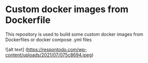 # Custom docker images from Dockerfile
This repository is used to build some custom docker images from Dockerfiles or docker compose .yml files

![alt text] (https://respontodo.com/wp-content/uploads/2021/07/075c8694.jpeg)
